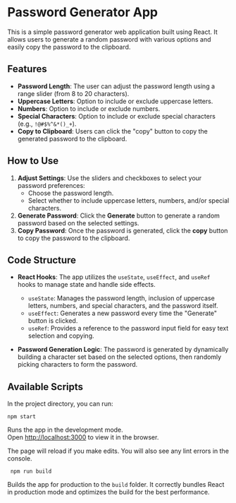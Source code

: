 # Password Generator App

This is a simple password generator web application built using React. It allows users to generate a random password with various options and easily copy the password to the clipboard.

## Features

- **Password Length**: The user can adjust the password length using a range slider (from 8 to 20 characters).
- **Uppercase Letters**: Option to include or exclude uppercase letters.
- **Numbers**: Option to include or exclude numbers.
- **Special Characters**: Option to include or exclude special characters (e.g., `!@#$%^&*()_+`).
- **Copy to Clipboard**: Users can click the "copy" button to copy the generated password to the clipboard.

## How to Use

1. **Adjust Settings**: Use the sliders and checkboxes to select your password preferences:
   - Choose the password length.
   - Select whether to include uppercase letters, numbers, and/or special characters.
2. **Generate Password**: Click the **Generate** button to generate a random password based on the selected settings.
3. **Copy Password**: Once the password is generated, click the **copy** button to copy the password to the clipboard.

## Code Structure

- **React Hooks**: The app utilizes the `useState`, `useEffect`, and `useRef` hooks to manage state and handle side effects.

  - `useState`: Manages the password length, inclusion of uppercase letters, numbers, and special characters, and the password itself.
  - `useEffect`: Generates a new password every time the "Generate" button is clicked.
  - `useRef`: Provides a reference to the password input field for easy text selection and copying.

- **Password Generation Logic**: The password is generated by dynamically building a character set based on the selected options, then randomly picking characters to form the password.

## Available Scripts

In the project directory, you can run:

```
npm start
```

Runs the app in the development mode.\
Open [http://localhost:3000](http://localhost:3000) to view it in the browser.

The page will reload if you make edits. You will also see any lint errors in the console.

```
 npm run build
```

Builds the app for production to the `build` folder. It correctly bundles React in production mode and optimizes the build for the best performance.
